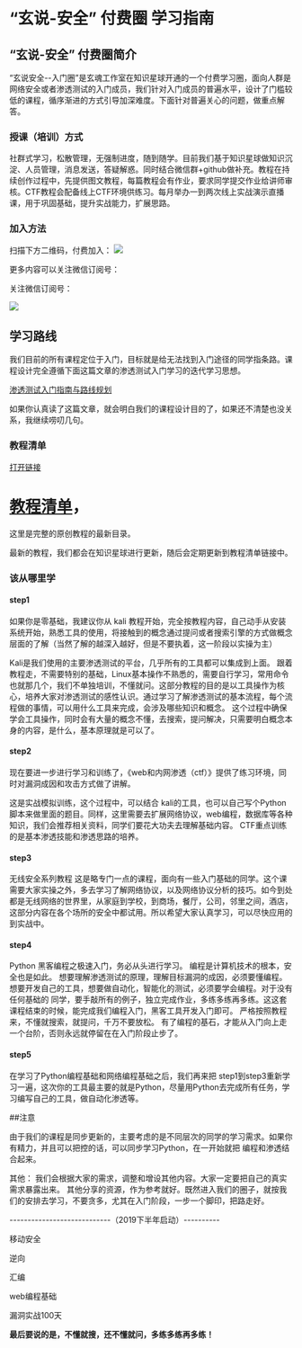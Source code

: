 
# “玄说-安全” 付费圈 学习指南

## “玄说-安全” 付费圈简介

“玄说安全--入门圈”是玄魂工作室在知识星球开通的一个付费学习圈，面向人群是网络安全或者渗透测试的入门成员，我们针对入门成员的普遍水平，设计了门槛较低的课程，循序渐进的方式引导加深难度。下面针对普遍关心的问题，做重点解答。

### 授课（培训）方式

社群式学习，松散管理，无强制进度，随到随学。目前我们基于知识星球做知识沉淀、人员管理，消息发送，答疑解惑。同时结合微信群+github做补充。教程在持续创作过程中，先提供图文教程，每篇教程会有作业，要求同学提交作业给讲师审核。CTF教程会配备线上CTF环境供练习。每月举办一到两次线上实战演示直播课，用于巩固基础，提升实战能力，扩展思路。

### 加入方法

扫描下方二维码，付费加入：
![](img/00.jpeg)

更多内容可以关注微信订阅号：

关注微信订阅号：

![](img/0.jpg)




## 学习路线

我们目前的所有课程定位于入门，目标就是给无法找到入门途径的同学指条路。课程设计完全遵循下面这篇文章的渗透测试入门学习的迭代学习思想。

[渗透测试入门指南与路线规划](https://mp.weixin.qq.com/s/4vSa5QD6m_yc_A3OkRhVFg)


如果你认真读了这篇文章，就会明白我们的课程设计目的了，如果还不清楚也没关系，我继续唠叨几句。


### 教程清单

[打开链接](index.md)

# [教程清单](index.md)，

 这里是完整的原创教程的最新目录。

最新的教程，我们都会在知识星球进行更新，随后会定期更新到教程清单链接中。

### 该从哪里学

#### step1
如果你是零基础，我建议你从 kali 教程开始，完全按教程内容，自己动手从安装系统开始，熟悉工具的使用，将接触到的概念通过提问或者搜索引擎的方式做概念层面的了解（当然了解的越深入越好，但是不要执着，这一阶段以实操为主）

Kali是我们使用的主要渗透测试的平台，几乎所有的工具都可以集成到上面。
跟着教程走，不需要特别的基础，Linux基本操作不熟悉的，需要自行学习，常用命令也就那几个，我们不单独培训，不懂就问。这部分教程的目的是以工具操作为核心，培养大家对渗透测试的感性认识。通过学习了解渗透测试的基本流程，每个流程做的事情，可以用什么工具来完成，会涉及哪些知识和概念。 这个过程中确保学会工具操作，同时会有大量的概念不懂，去搜索，提问解决，只需要明白概念本身的内容，是什么，基本原理就是可以了。

#### step2

现在要进一步进行学习和训练了，《web和内网渗透（ctf）》提供了练习环境，同时对漏洞成因和攻击方式做了讲解。

这是实战模拟训练，这个过程中，可以结合 kali的工具，也可以自己写个Python脚本来做里面的题目。同样，这里需要去扩展网络协议，web编程，数据库等各种知识，我们会推荐相关资料，同学们要花大功夫去理解基础内容。
CTF重点训练的是基本渗透技能和渗透思路的培养。

#### step3 
无线安全系列教程
这是略专门一点的课程，面向有一些入门基础的同学。这个课需要大家实操之外，多去学习了解网络协议，以及网络协议分析的技巧。如今到处都是无线网络的世界里，从家庭到学校，到商场，餐厅，公司，邻里之间，酒店，这部分内容在各个场所的安全中都试用。所以希望大家认真学习，可以尽快应用的到实战中。

#### step4
Python 黑客编程之极速入门，务必从头进行学习。
  编程是计算机技术的根本，安全也是如此。 想要理解渗透测试的原理，理解目标漏洞的成因，必须要懂编程。想要开发自己的工具，想要做自动化，智能化的测试，必须要学会编程。对于没有任何基础的 同学，要手敲所有的例子，独立完成作业，多练多练再多练。这这套课程结束的时候，能完成我们编程入门，黑客工具开发入门即可。 严格按照教程来，不懂就搜索，就提问，千万不要放松。
有了编程的基石，才能从入门向上走一个台阶，否则永远就停留在在入门阶段止步了。

#### step5

在学习了Python编程基础和网络编程基础之后，我们再来把 step1到step3重新学习一遍，这次你的工具最主要的就是Python，尽量用Python去完成所有任务，学习编写自己的工具，做自动化渗透等。

##注意

由于我们的课程是同步更新的，主要考虑的是不同层次的同学的学习需求。如果你有精力，并且可以把控的话，可以同步学习Python，在一开始就把 编程和渗透结合起来。





其他：
我们会根据大家的需求，调整和增设其他内容。大家一定要把自己的真实需求暴露出来。
其他分享的资源，作为参考就好。既然进入我们的圈子，就按我们的安排去学习，不要贪多，尤其在入门阶段，一步一个脚印，把路走好。

----------------------------（2019下半年启动）----------

移动安全

逆向

汇编

web编程基础

漏洞实战100天

<b>最后要说的是，不懂就搜，还不懂就问，多练多练再多练！</b>
